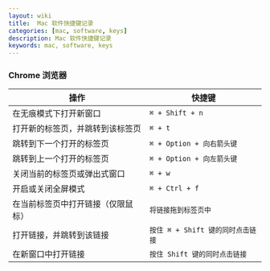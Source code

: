 ```yaml
---
layout: wiki
title:  Mac 软件快捷键记录
categories: [mac, software, keys]
description: Mac 软件快捷键记录
keywords: mac, software, keys
---
```

### Chrome 浏览器
| 操作 | 快捷键 |
| --- | --- |
| 在无痕模式下打开新窗口  | `⌘ + Shift + n` |
| 打开新的标签页，并跳转到该标签页	| `⌘ + t` |
| 跳转到下一个打开的标签页  | `⌘ + Option + 向右箭头键` |
| 跳转到上一个打开的标签页  |	`⌘ + Option + 向左箭头键` |
| 关闭当前的标签页或弹出式窗口	| `⌘ + w` |
| 开启或关闭全屏模式  | `⌘ + Ctrl + f`  |
| 在当前标签页中打开链接（仅限鼠标）  | `将链接拖到标签页中`  |
| 打开链接，并跳转到该链接	| `按住 ⌘ + Shift 键的同时点击链接` |
| 在新窗口中打开链接  |	`按住 Shift 键的同时点击链接` |